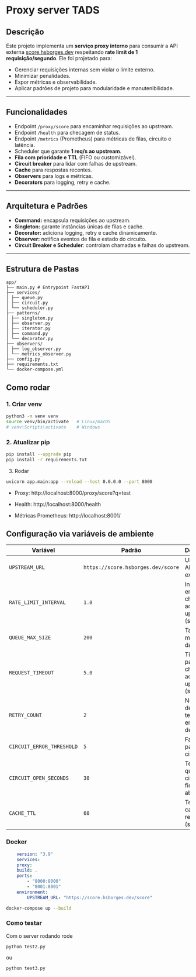 # Proxy server TADS

## Descrição

Este projeto implementa um **serviço proxy interno** para consumir a API externa [score.hsborges.dev](https://score.hsborges.dev/docs) respeitando **rate limit de 1 requisição/segundo**. Ele foi projetado para:

- Gerenciar requisições internas sem violar o limite externo.
- Minimizar penalidades.
- Expor métricas e observabilidade.
- Aplicar padrões de projeto para modularidade e manutenibilidade.

---

## Funcionalidades

- Endpoint `/proxy/score` para encaminhar requisições ao upstream.
- Endpoint `/health` para checagem de status.
- Endpoint `/metrics` (Prometheus) para métricas de filas, circuito e latência.
- Scheduler que garante **1 req/s ao upstream**.
- **Fila com prioridade e TTL** (FIFO ou customizável).
- **Circuit breaker** para lidar com falhas de upstream.
- **Cache** para respostas recentes.
- **Observers** para logs e métricas.
- **Decorators** para logging, retry e cache.

---

## Arquitetura e Padrões

- **Command:** encapsula requisições ao upstream.
- **Singleton:** garante instâncias únicas de filas e cache.
- **Decorator:** adiciona logging, retry e cache dinamicamente.
- **Observer:** notifica eventos de fila e estado do circuito.
- **Circuit Breaker e Scheduler**: controlam chamadas e falhas do upstream.

---

## Estrutura de Pastas

``` 
app/
├── main.py # Entrypoint FastAPI
├── services/
│ ├── queue.py
│ ├── circuit.py
│ └── scheduler.py
├── patterns/
│ ├── singleton.py
│ ├── observer.py
│ ├── iterator.py
│ ├── command.py
│ └── decorator.py
├── observers/
│ ├── log_observer.py
│ └── metrics_observer.py
├── config.py
├── requirements.txt
└── docker-compose.yml
```

## Como rodar 

### 1. Criar venv

```bash
python3 -m venv venv
source venv/bin/activate   # Linux/macOS
# venv\Scripts\activate    # Windows
```

### 2. Atualizar pip

```bash
pip install --upgrade pip
pip install -r requirements.txt
```

3. Rodar

```bash
uvicorn app.main:app --reload --host 0.0.0.0 --port 8000
```

- Proxy: http://localhost:8000/proxy/score?q=test

- Health: http://localhost:8000/health

- Métricas Prometheus: http://localhost:8001/

## Configuração via variáveis de ambiente

| Variável                 | Padrão                            | Descrição                             |
|---------------------------|----------------------------------|---------------------------------------|
| `UPSTREAM_URL`            | `https://score.hsborges.dev/score` | URL da API externa                     |
| `RATE_LIMIT_INTERVAL`     | `1.0`                             | Intervalo entre chamadas ao upstream (s) |
| `QUEUE_MAX_SIZE`          | `200`                             | Tamanho máximo da fila                 |
| `REQUEST_TIMEOUT`         | `5.0`                             | Timeout para chamadas ao upstream (s) |
| `RETRY_COUNT`             | `2`                               | Número de tentativas em caso de falha |
| `CIRCUIT_ERROR_THRESHOLD` | `5`                               | Falhas para abrir circuito            |
| `CIRCUIT_OPEN_SECONDS`    | `30`                              | Tempo que o circuito fica aberto (s)  |
| `CACHE_TTL`               | `60`                              | Tempo de cache das respostas (s)      |


### Docker

```yaml
    version: "3.9"
    services:
    proxy:
    build: .
    ports:
        - "8000:8000"
        - "8001:8001"
    environment:
        UPSTREAM_URL: "https://score.hsborges.dev/score"
```

```bash
docker-compose up --build
```


### Como testar

Com o server rodando rode
```python3 
python test2.py
```

ou

```python3
python test3.py
```